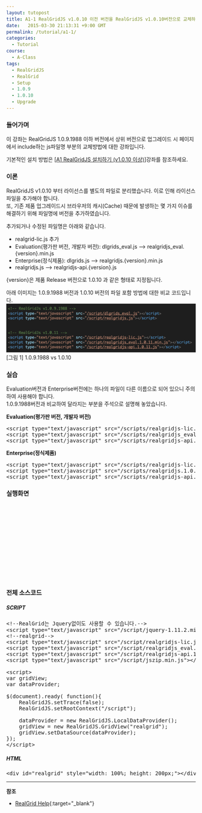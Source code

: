 ```yaml
---
layout: tutopost
title: A1-1 RealGridJS v1.0.10 이전 버전을 RealGridJS v1.0.10버전으로 교체하기
date:   2015-03-30 21:13:31 +9:00 GMT
permalink: /tutorial/a1-1/
categories:
  - Tutorial
course:
  - A-Class
tags: 
  - RealGridJS
  - RealGrid
  - Setup
  - 1.0.9
  - 1.0.10
  - Upgrade
---
```


### 들어가며

이 강좌는 RealGridJS 1.0.9.1988 이하 버전에서 상위 버전으로 업그레이드 시 페이지에서 include하는 js파일명 부분의 교체방법에 대한 강좌입니다.    

기본적인 설치 방법은 \[[A1 RealGridJS 설치하기 (v1.0.10 이상)](/tutorial/a1)\]강좌를 참조하세요.

### 이론

RealGridJS v1.0.10 부터 라이선스를 별도의 파일로 분리했습니다. 이로 인해 라이선스파일을 추가해야 합니다.    
또, 기존 제품 업그레이드시 브라우저의 캐시(Cache) 때문에 발생하는 몇 가지 이슈를 해결하기 위해 파일명에 버전을 추가하였습니다.

추가되거나 수정된 파일명은 아래와 같습니다.

* realgrid-lic.js 추가
* Evaluation(평가판 버전, 개발자 버전): dlgrids_eval.js --> realgridjs_eval.{version}.min.js
* Enterprise(정식제품): dlgrids.js --> realgridjs.{version}.min.js 
* realgridjs.js --> realgridjs-api.{version}.js

{version}은 제품 Release 버전으로 1.0.10 과 같은 형태로 지정됩니다.

아래 이미지는 1.0.9.1988 버전과 1.0.10 버전의 파일 포함 방법에 대한 비교 코드입니다.
![](/images/tutorials/a1-1.png)
\[그림 1\] 1.0.9.1988 vs 1.0.10

### 실습

Evaluation버전과 Enterprise버전에는 하나의 파일이 다른 이름으로 되어 있으니 주의하여 사용해야 합니다.    
1.0.9.1988버전과 비교하여 달라지는 부분을 주석으로 설명해 놓았습니다.

**Evaluation(평가판 버전, 개발자 버전)**

<pre class="prettyprint">
&lt;script type="text/javascript" src="/scripts/realgridjs-lic.js"&gt;&lt;/script&gt;
&lt;script type="text/javascript" src="/scripts/realgridjs_eval.1.0.10.min.js"&gt;&lt;/script&gt;
&lt;script type="text/javascript" src="/scripts/realgridjs-api.1.0.10.js"&gt;&lt;/script&gt;</pre>

**Enterprise(정식제품)**

<pre class="prettyprint">
&lt;script type="text/javascript" src="/scripts/realgridjs-lic.js"&gt;&lt;/script&gt;
&lt;script type="text/javascript" src="/scripts/realgridjs.1.0.10.min.js"&gt;&lt;/script&gt;
&lt;script type="text/javascript" src="/scripts/realgridjs-api.1.0.10.js"&gt;&lt;/script&gt;</pre>

### 실행화면

<script type="text/javascript" src="/script/realgridjs-lic.js"></script>
<script type="text/javascript" src="/script/realgridjs_eval.1.0.10.min.js"></script>
<script type="text/javascript" src="/script/realgridjs-api.1.0.10.js"></script>
<script type="text/javascript" src="/script/jszip.min.js"></script>
<script>
var gridView;
var dataProvider;

$(document).ready( function(){
    RealGridJS.setTrace(false);
    RealGridJS.setRootContext("/script");
    
    dataProvider = new RealGridJS.LocalDataProvider();
    gridView = new RealGridJS.GridView("realgrid");
    gridView.setDataSource(dataProvider);    
});   
</script>

<div id="realgrid" style="width: 100%; height: 200px;"></div>
<p></p>

### 전체 소스코드

##### SCRIPT    
<pre class="prettyprint full-source-script">
&lt;!--RealGrid&#xb294; Jquery&#xc5c6;&#xc774;&#xb3c4; &#xc0ac;&#xc6a9;&#xd560; &#xc218; &#xc788;&#xc2b5;&#xb2c8;&#xb2e4;.--&gt;
&lt;script type=&quot;text/javascript&quot; src=&quot;/script/jquery-1.11.2.min.js&quot;&gt;&lt;/script&gt;
&lt;!--realgrid--&gt;
&lt;script type=&quot;text/javascript&quot; src=&quot;/script/realgridjs-lic.js&quot;&gt;&lt;/script&gt;
&lt;script type=&quot;text/javascript&quot; src=&quot;/script/realgridjs_eval.1.0.10.min.js&quot;&gt;&lt;/script&gt;
&lt;script type=&quot;text/javascript&quot; src=&quot;/script/realgridjs-api.1.0.10.js&quot;&gt;&lt;/script&gt;
&lt;script type=&quot;text/javascript&quot; src=&quot;/script/jszip.min.js&quot;&gt;&lt;/script&gt;

&lt;script&gt;
var gridView;
var dataProvider;

$(document).ready( function(){
    RealGridJS.setTrace(false);
    RealGridJS.setRootContext(&quot;/script&quot;);
    
    dataProvider = new RealGridJS.LocalDataProvider();
    gridView = new RealGridJS.GridView(&quot;realgrid&quot;);
    gridView.setDataSource(dataProvider);    
});   
&lt;/script&gt;
</pre>

##### HTML
<pre class="prettyprint full-source-html">
&lt;div id=&quot;realgrid&quot; style=&quot;width: 100%; height: 200px;&quot;&gt;&lt;/div&gt;
</pre>

---
**참조**

* [RealGrid Help](http://help.realgrid.com){:target="_blank"}